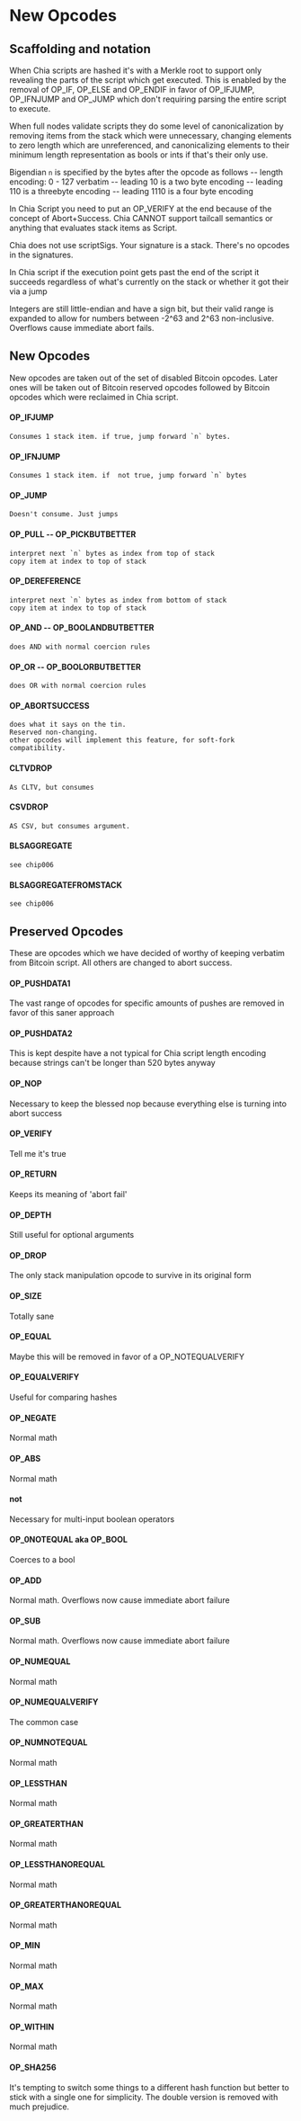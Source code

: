 # New Opcodes

## Scaffolding and notation

When Chia scripts are hashed it's with a Merkle root to support only revealing the parts of the script which get executed. This is enabled by the removal of OP_IF, OP_ELSE and OP_ENDIF in favor of OP_IFJUMP, OP_IFNJUMP and OP_JUMP which don't requiring parsing the entire script to execute.

When full nodes validate scripts they do some level of canonicalization by removing items from the stack which were unnecessary, changing elements to zero length which are unreferenced, and canonicalizing elements to their minimum length representation as bools or ints if that's their only use.

Bigendian `n` is specified by the bytes after the opcode as follows
-- length encoding: 0 - 127 verbatim
-- leading 10 is a two byte encoding
-- leading 110 is a threebyte encoding
-- leading 1110 is a four byte encoding

In Chia Script you need to put an OP_VERIFY at the end because of the concept of Abort+Success. Chia CANNOT support tailcall semantics or anything that evaluates stack items as Script.

Chia does not use scriptSigs. Your signature is a stack. There's no opcodes in the signatures.

In Chia script if the execution point gets past the end of the script it succeeds regardless of what's currently on the stack or whether it got their via a jump

Integers are still little-endian and have a sign bit, but their valid range is expanded to allow for numbers between -2^63 and 2^63 non-inclusive. Overflows cause immediate abort fails.

## New Opcodes

New opcodes are taken out of the set of disabled Bitcoin opcodes. Later ones will be taken out of Bitcoin reserved opcodes followed by Bitcoin opcodes which were reclaimed in Chia script.

#### OP_IFJUMP
    Consumes 1 stack item. if true, jump forward `n` bytes.

#### OP_IFNJUMP
    Consumes 1 stack item. if  not true, jump forward `n` bytes

#### OP_JUMP
    Doesn't consume. Just jumps

#### OP_PULL -- OP_PICKBUTBETTER
    interpret next `n` bytes as index from top of stack
    copy item at index to top of stack

#### OP_DEREFERENCE
    interpret next `n` bytes as index from bottom of stack
    copy item at index to top of stack

#### OP_AND -- OP_BOOLANDBUTBETTER
    does AND with normal coercion rules

#### OP_OR -- OP_BOOLORBUTBETTER
    does OR with normal coercion rules

#### OP_ABORTSUCCESS
    does what it says on the tin.
    Reserved non-changing.
    other opcodes will implement this feature, for soft-fork compatibility.

#### CLTVDROP
    As CLTV, but consumes

#### CSVDROP
    AS CSV, but consumes argument.

#### BLSAGGREGATE
    see chip006

#### BLSAGGREGATEFROMSTACK
    see chip006

## Preserved Opcodes

These are opcodes which we have decided of worthy of keeping verbatim from Bitcoin script. All others are changed to abort success.

#### OP_PUSHDATA1

The vast range of opcodes for specific amounts of pushes are removed in favor of this saner approach

#### OP_PUSHDATA2

This is kept despite have a not typical for Chia script length encoding because strings can't be longer than 520 bytes anyway

#### OP_NOP

Necessary to keep the blessed nop because everything else is turning into abort success

#### OP_VERIFY

Tell me it's true

#### OP_RETURN

Keeps its meaning of 'abort fail'

#### OP_DEPTH

Still useful for optional arguments

#### OP_DROP

The only stack manipulation opcode to survive in its original form

#### OP_SIZE

Totally sane

#### OP_EQUAL

Maybe this will be removed in favor of a OP_NOTEQUALVERIFY

#### OP_EQUALVERIFY

Useful for comparing hashes

#### OP_NEGATE

Normal math

#### OP_ABS

Normal math

#### not

Necessary for multi-input boolean operators

#### OP_0NOTEQUAL aka OP_BOOL

Coerces to a bool

#### OP_ADD

Normal math. Overflows now cause immediate abort failure

#### OP_SUB

Normal math. Overflows now cause immediate abort failure

#### OP_NUMEQUAL

Normal math

#### OP_NUMEQUALVERIFY

The common case

#### OP_NUMNOTEQUAL

Normal math

#### OP_LESSTHAN

Normal math

#### OP_GREATERTHAN

Normal math

#### OP_LESSTHANOREQUAL

Normal math

#### OP_GREATERTHANOREQUAL

Normal math

#### OP_MIN

Normal math

#### OP_MAX

Normal math

#### OP_WITHIN

Normal math

#### OP_SHA256

It's tempting to switch some things to a different hash function but better to stick with a single one for simplicity. The double version is removed with much prejudice.
